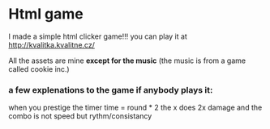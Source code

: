 # Html game
I made a simple html clicker game!!! you can play it at http://kvalitka.kvalitne.cz/

All the assets are mine **except for the music** (the music is from a game called cookie inc.)

### a few explenations to the game if anybody plays it:
  when you prestige the timer time = round * 2
  the x does 2x damage
  and the combo is not speed but rythm/consistancy

